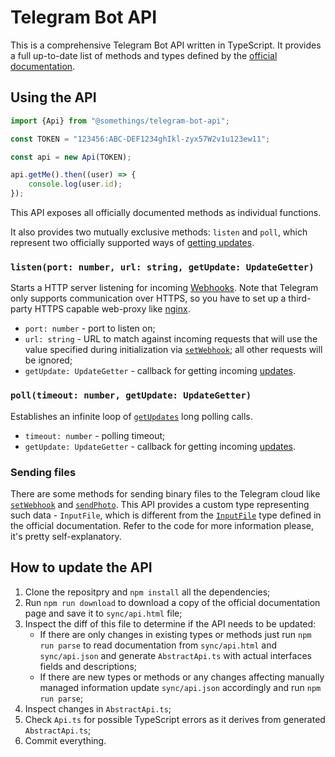 Telegram Bot API
================

This is a comprehensive Telegram Bot API written in TypeScript. It provides a full up-to-date list of methods and types defined by the [official documentation]((https://core.telegram.org/bots/api)).

Using the API
-------------

```TypeScript
import {Api} from "@somethings/telegram-bot-api";

const TOKEN = "123456:ABC-DEF1234ghIkl-zyx57W2v1u123ew11";

const api = new Api(TOKEN);

api.getMe().then((user) => {
	console.log(user.id);
});
```

This API exposes all officially documented methods as individual functions.

It also provides two mutually exclusive methods: `listen` and `poll`, which represent two officially supported ways of [getting updates](https://core.telegram.org/bots/api#getting-updates).

### `listen(port: number, url: string, getUpdate: UpdateGetter)`

Starts a HTTP server listening for incoming [Webhooks](https://core.telegram.org/bots/webhooks). Note that Telegram only supports communication over HTTPS, so you have to set up a third-party HTTPS capable web-proxy like [nginx](https://nginx.org/).

- `port: number` - port to listen on;
- `url: string` - URL to match against incoming requests that will use the value specified during initialization via [`setWebhook`](https://core.telegram.org/bots/api#setwebhook); all other requests will be ignored;
- `getUpdate: UpdateGetter` - callback for getting incoming [updates](https://core.telegram.org/bots/api#update).

### `poll(timeout: number, getUpdate: UpdateGetter)`

Establishes an infinite loop of [`getUpdates`](https://core.telegram.org/bots/api#getupdates) long polling calls.

- `timeout: number` - polling timeout;
- `getUpdate: UpdateGetter` - callback for getting incoming [updates](https://core.telegram.org/bots/api#update).

### Sending files

There are some methods for sending binary files to the Telegram cloud like [`setWebhook`](https://core.telegram.org/bots/api#setwebhook) and [`sendPhoto`](https://core.telegram.org/bots/api#sendphoto). This API provides a custom type representing such data - `InputFile`, which is different from the [`InputFile`](https://core.telegram.org/bots/api#inputfile) type defined in the official documentation. Refer to the code for more information please, it's pretty self-explanatory.

How to update the API
---------------------

1. Clone the repositpry and `npm install` all the dependencies;
2. Run `npm run download` to download a copy of the official documentation page and save it to `sync/api.html` file;
3. Inspect the diff of this file to determine if the API needs to be updated:
	- If there are only changes in existing types or methods just run `npm run parse` to read documentation from `sync/api.html` and `sync/api.json` and generate `AbstractApi.ts` with actual interfaces fields and descriptions;
	- If there are new types or methods or any changes affecting manually managed information update `sync/api.json` accordingly and run `npm run parse`;
4. Inspect changes in `AbstractApi.ts`;
5. Check `Api.ts` for possible TypeScript errors as it derives from generated `AbstractApi.ts`;
6. Commit everything.
